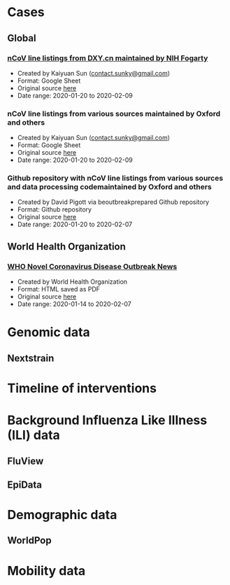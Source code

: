 # Cases
## Global
### [nCoV line listings from DXY.cn maintained by NIH Fogarty](https://github.com/midas-network/2019-ncov/tree/master/cases/global/line_listings_nihfogarty)
* Created by Kaiyuan Sun (contact.sunky@gmail.com)
* Format: Google Sheet
* Original source [here](https://docs.google.com/spreadsheets/d/1jS24DjSPVWa4iuxuD4OAXrE3QeI8c9BC1hSlqr-NMiU/edit#gid=1187587451)
* Date range: 2020-01-20 to 2020-02-09

### nCoV line listings from various sources maintained by Oxford and others
* Created by Kaiyuan Sun (contact.sunky@gmail.com)
* Format: Google Sheet
* Original source [here](https://docs.google.com/spreadsheets/d/1itaohdPiAeniCXNlntNztZ_oRvjh0HsGuJXUJWET008/edit#gid=0)
* Date range: 2020-01-20 to 2020-02-09

### Github repository with nCoV line listings from various sources and data processing codemaintained by Oxford and others 
* Created by 	David Pigott via beoutbreakprepared Github repository
* Format: Github repository
* Original source [here](https://github.com/beoutbreakprepared/nCoV2019)
* Date range: 2020-01-20 to 2020-02-07

## World Health Organization
### [WHO Novel Coronavirus Disease Outbreak News](https://github.com/midas-network/2019-ncov/tree/master/cases/who/disease_outbreak_news)
* Created by World Health Organization
* Format: HTML saved as PDF
* Original source [here](https://www.who.int/csr/don/archive/disease/novel_coronavirus/en/)
* Date range: 2020-01-14 to 2020-02-07


# Genomic data
## Nextstrain

# Timeline of interventions

# Background Influenza Like Illness (ILI) data
## FluView
## EpiData

# Demographic data
## WorldPop

# Mobility data



